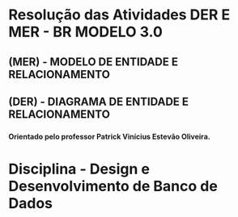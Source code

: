 # Resolução das Atividades DER E MER - BR MODELO 3.0

## (MER) - MODELO DE ENTIDADE E RELACIONAMENTO

## (DER) - DIAGRAMA DE ENTIDADE E RELACIONAMENTO

###

<h4 align="left"> Orientado pelo professor Patrick Vinícius Estevão Oliveira.</h4>

###

# Disciplina - Design e Desenvolvimento de Banco de Dados
